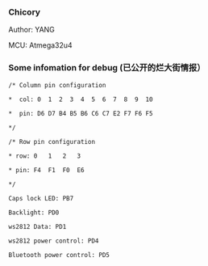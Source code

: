 ### Chicory

Author: YANG

MCU: Atmega32u4

### Some infomation for debug  \(已公开的烂大街情报）

`/* Column pin configuration`

`*  col: 0  1  2  3  4  5  6  7  8  9  10`

`*  pin: D6 D7 B4 B5 B6 C6 C7 E2 F7 F6 F5`

`*/`

`/* Row pin configuration`

`* row: 0   1   2   3`

`* pin: F4  F1  F0  E6`

`*/`

`Caps lock LED: PB7`

`Backlight: PD0`

`ws2812 Data: PD1`

`ws2812 power control: PD4`

`Bluetooth power control: PD5`

